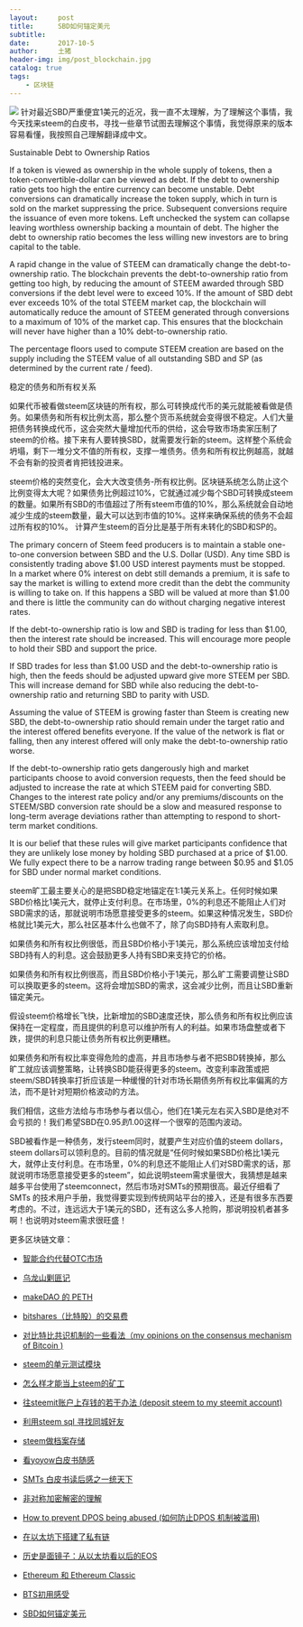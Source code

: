 ```yaml
---
layout:     post
title:      SBD如何锚定美元
subtitle:   
date:       2017-10-5
author:     土猪
header-img: img/post_blockchain.jpg
catalog: true
tags:
    - 区块链
---
```



![](https://steemitimages.com/DQmSibibVgW7aPAtTXEsB93iKt3qU1bk4dcg9YSt3ZvLBdD/image.png)
针对最近SBD严重便宜1美元的近况，我一直不太理解，为了理解这个事情，我今天找来steem的白皮书，寻找一些章节试图去理解这个事情，我觉得原来的版本容易看懂，我按照自己理解翻译成中文。


Sustainable Debt to Ownership Ratios

If a token is viewed as ownership in the whole supply of tokens, then a token-convertible-dollar can be viewed as debt. If the debt to ownership ratio gets too high the entire currency can become unstable. Debt conversions can dramatically increase the token supply, which in turn is sold on the market suppressing the price. Subsequent conversions require the issuance of even more tokens. Left unchecked the system can collapse leaving worthless ownership backing a mountain of debt. The higher the debt to ownership ratio becomes the less willing new investors are to bring capital to the table.

A rapid change in the value of STEEM can dramatically change the debt-to-ownership ratio. The blockchain prevents the debt-to-ownership ratio from getting too high, by reducing the amount of STEEM awarded through SBD conversions if the debt level were to exceed 10%. If the amount of SBD debt ever exceeds 10% of the total STEEM market cap, the blockchain will automatically reduce the amount of STEEM generated through conversions to a maximum of 10% of the market cap. This ensures that the blockchain will never have higher than a 10% debt-to-ownership ratio.

The percentage floors used to compute STEEM creation are based on the supply including the STEEM value of all outstanding SBD and SP (as determined by the current rate / feed).


稳定的债务和所有权关系

如果代币被看做steem区块链的所有权，那么可转换成代币的美元就能被看做是债务。如果债务和所有权比例太高，那么整个货币系统就会变得很不稳定。人们大量把债务转换成代币，这会突然大量增加代币的供给，这会导致市场卖家压制了steem的价格。接下来有人要转换SBD，就需要发行新的steem。这样整个系统会坍塌，剩下一堆分文不值的所有权，支撑一堆债务。债务和所有权比例越高，就越不会有新的投资者肯把钱投进来。


steem价格的突然变化，会大大改变债务-所有权比例。区块链系统怎么防止这个比例变得太大呢？如果债务比例超过10%，它就通过减少每个SBD可转换成steem的数量。如果所有SBD的市值超过了所有steem市值的10%，那么系统就会自动地减少生成的steem数量，最大可以达到市值的10%。这样来确保系统的债务不会超过所有权的10%。 计算产生steem的百分比是基于所有未转化的SBD和SP的。



The primary concern of Steem feed producers is to maintain a stable one-to-one conversion between SBD
and the U.S. Dollar (USD). Any time SBD is consistently trading above $1.00 USD interest payments must be stopped. In a market where 0% interest on debt still demands a premium, it is safe to say the market is willing to extend more credit than the debt the community is willing to take on. If this happens a SBD will be valued at more than $1.00 and there is little the community can do without charging negative interest rates.

If the debt-to-ownership ratio is low and SBD is trading for less than $1.00, then the interest rate should be increased. This will encourage more people to hold their SBD and support the price.

If SBD trades for less than $1.00 USD and the debt-to-ownership ratio is high, then the feeds should be adjusted upward give more STEEM per SBD. This will increase demand for SBD while also reducing the debt-to-ownership ratio and returning SBD to parity with USD.

Assuming the value of STEEM is growing faster than Steem is creating new SBD, the debt-to-ownership ratio should remain under the target ratio and the interest offered benefits everyone. If the value of the network is flat or falling, then any interest offered will only make the debt-to-ownership ratio worse. 

If the debt-to-ownership ratio gets dangerously high and market participants choose to avoid conversion requests, then the feed should be adjusted to increase the rate at which STEEM paid for converting SBD. Changes to the interest rate policy and/or any premiums/discounts on the STEEM/SBD conversion rate should be a slow and measured response to long-term average deviations rather than attempting to respond to short-term market conditions.

It is our belief that these rules will give market participants confidence that they are unlikely lose money by holding SBD purchased at a price of $1.00. We fully expect there to be a narrow trading range between $0.95 and $1.05 for SBD under normal market conditions.

steem旷工最主要关心的是把SBD稳定地锚定在1:1美元关系上。任何时候如果SBD价格比1美元大，就停止支付利息。在市场里，0%的利息还不能阻止人们对SBD需求的话，那就说明市场愿意接受更多的steem。如果这种情况发生，SBD价格就比1美元大，那么社区基本什么也做不了，除了向SBD持有人索取利息。


如果债务和所有权比例很低，而且SBD价格小于1美元，那么系统应该增加支付给SBD持有人的利息。这会鼓励更多人持有SBD来支持它的价格。

如果债务和所有权比例很高，而且SBD价格小于1美元，那么旷工需要调整让SBD可以换取更多的steem。这将会增加SBD的需求，这会减少比例，而且让SBD重新锚定美元。


假设steem价格增长飞快，比新增加的SBD速度还快，那么债务和所有权比例应该保持在一定程度，而且提供的利息可以维护所有人的利益。如果市场盘整或者下跌，提供的利息只能让债务所有权比例更糟糕。

如果债务和所有权比率变得危险的虚高，并且市场参与者不把SBD转换掉，那么旷工就应该调整策略，让转换SBD能获得更多的steem。改变利率政策或把steem/SBD转换率打折应该是一种缓慢的针对市场长期债务所有权比率偏离的方法，而不是针对短期价格波动的方法。


我们相信，这些方法给与市场参与者以信心，他们在1美元左右买入SBD是绝对不会亏损的！我们希望SBD在$0.95到$1.00这样一个很窄的范围内波动。



SBD被看作是一种债务，发行steem同时，就要产生对应价值的steem dollars，steem dollars可以领利息的。目前的情况就是“任何时候如果SBD价格比1美元大，就停止支付利息。在市场里，0%的利息还不能阻止人们对SBD需求的话，那就说明市场愿意接受更多的steem”，如此说明steem需求量很大，我猜想是越来越多平台使用了steemconnect，然后市场对SMTs的预期很高。最近仔细看了SMTs 的技术用户手册，我觉得要实现到传统网站平台的接入，还是有很多东西要考虑的。不过，连远远大于1美元的SBD，还有这么多人抢购，那说明投机者甚多啊！也说明对steem需求很旺盛！



更多区块链文章：

- [智能合约代替OTC市场](http://livinginau.life/2019/12/10/%E6%99%BA%E8%83%BD%E5%90%88%E7%BA%A6%E4%BB%A3%E6%9B%BFotc%E5%B8%82%E5%9C%BA/)
- 
  [乌龙山剿匪记](http://livinginau.life/2019/11/25/%E4%B9%8C%E9%BE%99%E5%B1%B1%E5%89%BF%E5%8C%AA%E8%AE%B0/)

- 
  [makeDAO 的 PETH](http://livinginau.life/2019/11/16/makeDAO_peth/)

- 
  [bitshares（比特股）的交易费](http://livinginau.life/2019/11/16/bitshares-%E6%AF%94%E7%89%B9%E8%82%A1-%E7%9A%84%E4%BA%A4%E6%98%93%E8%B4%B9/)

- 
  [对比特比共识机制的一些看法（my opinions on the consensus mechanism of Bitcoin )](http://livinginau.life/2019/03/05/%E5%AF%B9%E6%AF%94%E7%89%B9%E6%AF%94%E5%85%B1%E8%AF%86%E6%9C%BA%E5%88%B6%E7%9A%84%E4%B8%80%E4%BA%9B%E7%9C%8B%E6%B3%95/)

- 
  [steem的单元测试模块](http://livinginau.life/2018/10/23/steem%E7%9A%84%E5%8D%95%E5%85%83%E6%B5%8B%E8%AF%95%E6%A8%A1%E5%9D%97/)

- 
  [怎么样才能当上steem的矿工](http://livinginau.life/2018/10/20/%E6%80%8E%E4%B9%88%E6%A0%B7%E6%89%8D%E8%83%BD%E5%BD%93%E4%B8%8Asteem%E7%9A%84%E7%9F%BF%E5%B7%A5/)

- 
  [往steemit账户上存钱的若干办法 (deposit steem to my steemit account)](http://livinginau.life/2018/10/20/%E5%BE%80steemit%E8%B4%A6%E6%88%B7%E4%B8%8A%E5%AD%98%E9%92%B1%E7%9A%84%E8%8B%A5%E5%B9%B2%E5%8A%9E%E6%B3%95/)

- 
  [利用steem sql 寻找同城好友](http://livinginau.life/2018/10/20/%E5%88%A9%E7%94%A8steem-sql-%E5%AF%BB%E6%89%BE%E5%90%8C%E5%9F%8E%E5%A5%BD%E5%8F%8B/)

- 
  [steem做档案存储](http://livinginau.life/2018/10/20/steem-%E5%81%9A%E6%A1%A3%E6%A1%88%E5%AD%98%E5%82%A8/)

- 
  [看yoyow白皮书随感](http://livinginau.life/2018/01/16/%E7%9C%8Byoyow%E7%99%BD%E7%9A%AE%E4%B9%A6%E9%9A%8F%E6%84%9F/)

- 
  [SMTs 白皮书读后感之一统天下](http://livinginau.life/2017/12/06/SMTs-%E7%99%BD%E7%9A%AE%E4%B9%A6%E8%AF%BB%E5%90%8E%E6%84%9F%E4%B9%8B%E4%B8%80%E7%BB%9F%E5%A4%A9%E4%B8%8B/)

- 
  [非对称加密解密的理解](http://livinginau.life/2017/12/05/%E9%9D%9E%E5%AF%B9%E7%A7%B0%E5%8A%A0%E5%AF%86%E8%A7%A3%E5%AF%86%E7%9A%84%E7%90%86%E8%A7%A3/)

- 
  [How to prevent DPOS being abused (如何防止DPOS 机制被滥用)](http://livinginau.life/2017/12/05/%E5%A6%82%E4%BD%95%E9%98%B2%E6%AD%A2DPOS-%E6%9C%BA%E5%88%B6%E8%A2%AB%E6%BB%A5%E7%94%A8/)

- 
  [在以太坊下搭建了私有链](http://livinginau.life/2017/12/05/%E5%9C%A8%E4%BB%A5%E5%A4%AA%E5%9D%8A%E4%B8%8B%E6%90%AD%E5%BB%BA%E4%BA%86%E7%A7%81%E6%9C%89%E9%93%BE/)

- 
  [历史是面镜子：从以太坊看以后的EOS](http://livinginau.life/2017/12/05/%E4%BB%8E%E4%BB%A5%E5%A4%AA%E5%9D%8A%E7%9C%8B%E4%BB%A5%E5%90%8E%E7%9A%84EOS/)

- 
  [Ethereum 和 Ethereum Classic](http://livinginau.life/2017/12/05/Ethereum-%E5%92%8C-Ethereum-Classic/)

- 
  [BTS初用感受](http://livinginau.life/2017/12/05/BTS%E5%88%9D%E7%94%A8%E6%84%9F%E5%8F%97/)

- [SBD如何锚定美元](http://livinginau.life/2017/10/05/sbd-peg-to-usd/)
